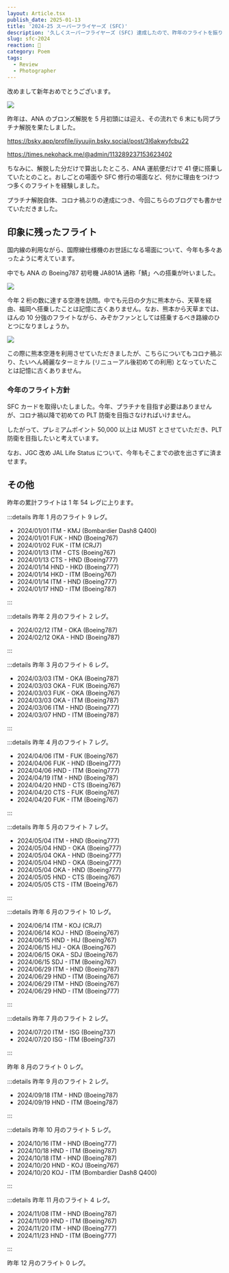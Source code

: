 ```yaml
---
layout: Article.tsx
publish_date: 2025-01-13
title: '2024-25 スーパーフライヤーズ (SFC)'
description: '久しくスーパーフライヤーズ (SFC) 達成したので、昨年のフライトを振り返る。'
slug: sfc-2024
reaction: 🌱
category: Poem
tags:
  - Review
  - Photographer
---
```


改めまして新年おめでとうございます。

![](https://i.imgur.com/kR8iWhL.jpg)

昨年は、ANA のブロンズ解脱を 5 月初頭には迎え、その流れで 6 末にも同プラチナ解脱を果たしました。

https://bsky.app/profile/jiyuujin.bsky.social/post/3l6akwyfcbu22

https://times.nekohack.me/@admin/113289237153623402

ちなみに、解脱した分だけで算出したところ、ANA 運航便だけで 41 便に搭乗していたとのこと。おしごとの場面や SFC 修行の場面など、何かに理由をつけつつ多くのフライトを経験しました。

プラチナ解脱自体、コロナ禍ぶりの達成につき、今回こちらのブログでも書かせていただきました。

## 印象に残ったフライト

国内線の利用ながら、国際線仕様機のお世話になる場面について、今年も多々あったように考えています。

中でも ANA の Boeing787 初号機 JA801A 通称「鯖」への搭乗が叶いました。

![](https://i.imgur.com/B5UimIU.jpg)

今年 2 桁の数に達する空港を訪問。中でも元日の夕方に熊本から、天草を経由、福岡へ搭乗したことは記憶に古くありません。なお、熊本から天草までは、ほんの 10 分強のフライトながら、みぞかファンとしては搭乗するべき路線のひとつになりましょうか。

![](https://i.imgur.com/EFxkAdb.jpg)

この際に熊本空港を利用させていただきましたが、こちらについてもコロナ禍ぶり、たいへん綺麗なターミナル (リニューアル後初めての利用) となっていたことは記憶に古くありません。

### 今年のフライト方針

SFC カードを取得いたしました。今年、プラチナを目指す必要はありませんが、コロナ禍以降で初めての PLT 防衛を目指さなければいけません。

したがって、プレミアムポイント 50,000 以上は MUST とさせていただき、PLT 防衛を目指したいと考えています。

なお、JGC 改め JAL Life Status について、今年もそこまでの欲を出さずに済ませます。

## その他

昨年の累計フライトは 1 年 54 レグに上ります。

:::details 昨年 1 月のフライト 9 レグ。

- 2024/01/01 ITM - KMJ (Bombardier Dash8 Q400)
- 2024/01/01 FUK - HND (Boeing767)
- 2024/01/02 FUK - ITM (CRJ7)
- 2024/01/13 ITM - CTS (Boeing767)
- 2024/01/13 CTS - HND (Boeing777)
- 2024/01/14 HND - HKD (Boeing777)
- 2024/01/14 HKD - ITM (Boeing767)
- 2024/01/14 ITM - HND (Boeing777)
- 2024/01/17 HND - ITM (Boeing787)

:::

:::details 昨年 2 月のフライト 2 レグ。

- 2024/02/12 ITM - OKA (Boeing787)
- 2024/02/12 OKA - HND (Boeing787)

:::

:::details 昨年 3 月のフライト 6 レグ。

- 2024/03/03 ITM - OKA (Boeing787)
- 2024/03/03 OKA - FUK (Boeing767)
- 2024/03/03 FUK - OKA (Boeing767)
- 2024/03/03 OKA - ITM (Boeing787)
- 2024/03/06 ITM - HND (Boeing777)
- 2024/03/07 HND - ITM (Boeing787)

:::

:::details 昨年 4 月のフライト 7 レグ。

- 2024/04/06 ITM - FUK (Boeing767)
- 2024/04/06 FUK - HND (Boeing777)
- 2024/04/06 HND - ITM (Boeing777)
- 2024/04/19 ITM - HND (Boeing787)
- 2024/04/20 HND - CTS (Boeing767)
- 2024/04/20 CTS - FUK (Boeing767)
- 2024/04/20 FUK - ITM (Boeing767)

:::

:::details 昨年 5 月のフライト 7 レグ。

- 2024/05/04 ITM - HND (Boeing777)
- 2024/05/04 HND - OKA (Boeing777)
- 2024/05/04 OKA - HND (Boeing777)
- 2024/05/04 HND - OKA (Boeing777)
- 2024/05/04 OKA - HND (Boeing777)
- 2024/05/05 HND - CTS (Boeing767)
- 2024/05/05 CTS - ITM (Boeing767)

:::

:::details 昨年 6 月のフライト 10 レグ。

- 2024/06/14 ITM - KOJ (CRJ7)
- 2024/06/14 KOJ - HND (Boeing767)
- 2024/06/15 HND - HIJ (Boeing767)
- 2024/06/15 HIJ - OKA (Boeing767)
- 2024/06/15 OKA - SDJ (Boeing767)
- 2024/06/15 SDJ - ITM (Boeing767)
- 2024/06/29 ITM - HND (Boeing787)
- 2024/06/29 HND - ITM (Boeing767)
- 2024/06/29 ITM - HND (Boeing767)
- 2024/06/29 HND - ITM (Boeing777)

:::

:::details 昨年 7 月のフライト 2 レグ。

- 2024/07/20 ITM - ISG (Boeing737)
- 2024/07/20 ISG - ITM (Boeing737)

:::

昨年 8 月のフライト 0 レグ。

:::details 昨年 9 月のフライト 2 レグ。

- 2024/09/18 ITM - HND (Boeing787)
- 2024/09/19 HND - ITM (Boeing787)

:::

:::details 昨年 10 月のフライト 5 レグ。

- 2024/10/16 ITM - HND (Boeing777)
- 2024/10/18 HND - ITM (Boeing787)
- 2024/10/18 ITM - HND (Boeing787)
- 2024/10/20 HND - KOJ (Boeing767)
- 2024/10/20 KOJ - ITM (Bombardier Dash8 Q400)

:::

:::details 昨年 11 月のフライト 4 レグ。

- 2024/11/08 ITM - HND (Boeing787)
- 2024/11/09 HND - ITM (Boeing767)
- 2024/11/20 ITM - HND (Boeing777)
- 2024/11/23 HND - ITM (Boeing777)

:::

昨年 12 月のフライト 0 レグ。
